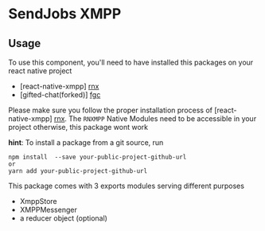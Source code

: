 # SendJobs XMPP

## Usage

 To use this component, you'll need to have installed this
 packages on your react native project
 
 - [react-native-xmpp] [rnx]
 - [gifted-chat(forked)] [fgc]
 
 Please make sure you follow the proper installation process of
  [react-native-xmpp] [rnx]. The `RNXMPP` Native Modules need to be accessible in your project
  otherwise, this package wont work
  
  **hint**: To install a package from a git source, run
  ```
  npm install  --save your-public-project-github-url
  or
  yarn add your-public-project-github-url
  ```
  
  
 This package comes with 3 exports modules serving different 
 purposes
 
 - XmppStore
 - XMPPMessenger
 - a reducer object (optional)
 
 
  
  
  [rnx]: <https://github.com/aksonov/react-native-xmpp/>
  [fgc]: <https://github.com/faysal515/react-native-gifted-chat>